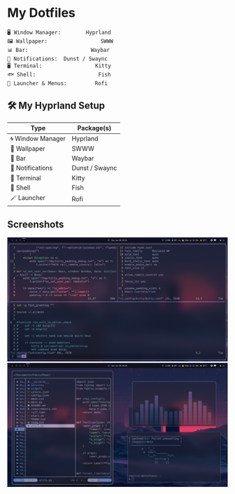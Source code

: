 # My Dotfiles

```
🖥️ Window Manager:        Hyprland
🖼️ Wallpaper:                 SWWW
📊 Bar:                    Waybar
🔔 Notifications:  Dunst / Swaync
🖥️ Terminal:                 Kitty
🐟 Shell:                    Fish
📂 Launcher & Menus:         Rofi
```

## 🛠️ My Hyprland Setup

| Type              | Package(s)     |
| ----------------- | -------------- |
| 🌀 Window Manager | Hyprland       |
| 🌄 Wallpaper      | SWWW           |
| 🍬 Bar            | Waybar         |
| 🔮 Notifications  | Dunst / Swaync |
| 🐾 Terminal       | Kitty          |
| 🌊 Shell          | Fish           |
| 🪄 Launcher       | Rofi           |

## Screenshots

![hyprdots](pr/1.png)
![hyprdots](pr/2.png)
